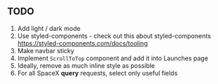 ## TODO

1. Add light / dark mode
2. Use styled-components - check out this about styled-components https://styled-components.com/docs/tooling
3. Make navbar sticky
4. Implement `ScrollToTop` component and add it into Launches page
5. Ideally, remove as much inline style as possible
6. For all SpaceX **query** requests, select only useful fields
